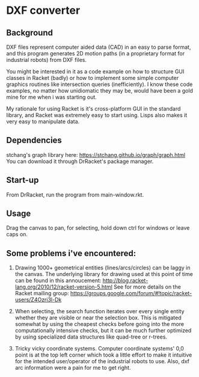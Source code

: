 # DXF converter

## Background
DXF files represent computer aided data (CAD) in an easy to parse format, and this program generates 2D motion paths (in a proprietary format for industrial robots) from DXF files. 

You might be interested in it as a code example on how to structure GUI classes in Racket (badly) or how to implement some simple computer graphics routines like intersection queries (inefficiently). I know these code examples, no matter how unidiomatic they may be, would have been a gold mine for me when i was starting out.

My rationale for using Racket is it's cross-platform GUI in the standard library, and Racket was extremely easy to start using. Lisps also makes it very easy to manipulate data.

## Dependencies

stchang's graph library here: https://stchang.github.io/graph/graph.html
You can download it through DrRacket's package manager.

## Start-up

From DrRacket, run the program from main-window.rkt.

## Usage
Drag the canvas to pan, for selecting, hold down ctrl for windows or leave caps on.

## Some problems i've encountered:
1) Drawing 1000+ geometrical entities (lines/arcs/circles) can be laggy in the canvas. The underlying library for drawing used at this point of time can be found in this annoucement: http://blog.racket-lang.org/2010/12/racket-version-5.html
See for more details on the Racket mailing group: https://groups.google.com/forum/#!topic/racket-users/Z4Ozri3l-Dk

2) When selecting, the search function iterates over every single entity whether they are visible or near the selection box. This is mitigated somewhat by using the cheapest checks before going into the more computationally intensive checks, but it can be much further optimized by using specialized data structures like quad-tree or r-trees.

3) Tricky vicky coordinate systems. Computer coordinate systems' 0,0 point is at the top left corner which took a little effort to make it intuitive for the intended user/operator of the industrial robots to use. Also, dxf arc information were a pain for me to get right.